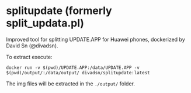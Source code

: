 splitupdate (formerly split_updata.pl)
===============

Improved tool for splitting UPDATE.APP for Huawei phones, dockerized by David Sn (@divadsn).

To extract execute:
```
docker run -v $(pwd)/UPDATE.APP:/data/UPDATE.APP -v $(pwd)/output/:/data/output/ divadsn/splitupdate:latest
```

The img files will be extracted in the `./output/` folder.
